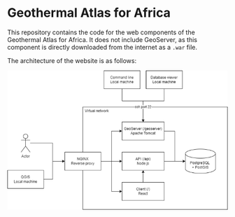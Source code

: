 # Geothermal Atlas for Africa

This repository contains the code for the web components of the Geothermal Atlas for Africa. It does not include GeoServer, as this component is directly downloaded from the internet as a `.war` file.

The architecture of the website is as follows:

![Architecture](architecture.png)